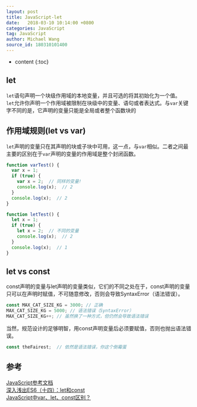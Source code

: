 ```yaml
---
layout: post
title: JavaScript-let
date:   2018-03-10 10:14:00 +0800
categories: JavaScript
tag: JavaScript
author: Michael Wang
source_id: 180310101400
---
```


* content
{:toc}

## let
`let`语句声明一个块级作用域的本地变量，并且可选的将其初始化为一个值。<br/>
`let`允许你声明一个作用域被限制在块级中的变量、语句或者表达式。与`var`关键字不同的是，它声明的变量只能是全局或者整个函数块的

## 作用域规则(let vs var)

`let`声明的变量只在其声明的块或子块中可用，这一点，与`var`相似。二者之间最主要的区别在于`var`声明的变量的作用域是整个封闭函数。


```javascript
function varTest() {
  var x = 1;
  if (true) {
    var x = 2;  // 同样的变量!
    console.log(x);  // 2
  }
  console.log(x);  // 2
}

function letTest() {
  let x = 1;
  if (true) {
    let x = 2;  // 不同的变量
    console.log(x);  // 2
  }
  console.log(x);  // 1
}
```
## let vs const

const声明的变量与let声明的变量类似，它们的不同之处在于，const声明的变量只可以在声明时赋值，不可随意修改，否则会导致SyntaxError（语法错误）。
```javascript
const MAX_CAT_SIZE_KG = 3000; // 正确
MAX_CAT_SIZE_KG = 5000; // 语法错误（SyntaxError）
MAX_CAT_SIZE_KG++; // 虽然换了一种方式，但仍然会导致语法错误
```
当然，规范设计的足够明智，用const声明变量后必须要赋值，否则也抛出语法错误。
```javascript
const theFairest;  // 依然是语法错误，你这个倒霉蛋
```

## 参考
[JavaScript参考文档](https://developer.mozilla.org/zh-CN/docs/Web/JavaScript/Reference/Statements/let)<br/>
[深入浅出ES6（十四）：let和const](http://www.infoq.com/cn/articles/es6-in-depth-let-and-const)<br/>
[JavaScript中var、let、const区别？](https://www.zhihu.com/question/52662013)<br/>
